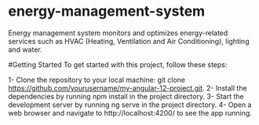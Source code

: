 # energy-management-system

Energy management system monitors and optimizes energy-related services such  as HVAC (Heating, Ventilation and Air Conditioning), lighting and water.

#Getting Started
To get started with this project, follow these steps:

1- Clone the repository to your local machine: git clone https://github.com/yourusername/my-angular-12-project.git.
2- Install the dependencies by running npm install in the project directory.
3- Start the development server by running ng serve in the project directory.
4- Open a web browser and navigate to http://localhost:4200/ to see the app running.
